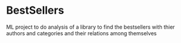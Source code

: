 # BestSellers
ML project to do analysis of a library to find the bestsellers with thier authors and categories and their relations among themselves
